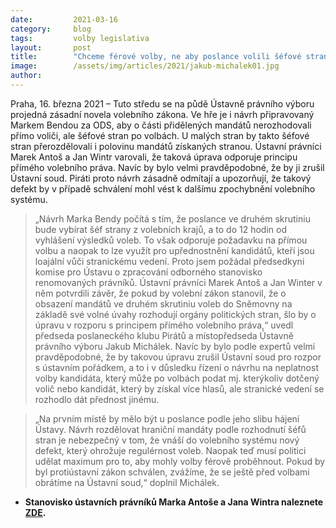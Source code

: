 ```yaml
---
date:         2021-03-16
category:     blog
tags:         volby legislativa 
layout:       post
title:        "Chceme férové volby, ne aby poslance volili šéfové stran. Piráti a ústavní právníci upozorňují na novou hrozbu pro spravedlivé volby"
image:        /assets/img/articles/2021/jakub-michalek01.jpg
author:       
---
```



 

Praha, 16. března 2021 – Tuto středu se na půdě Ústavně právního výboru projedná zásadní novela volebního zákona. Ve hře je i návrh připravovaný Markem Bendou za ODS, aby o části přidělených mandátů nerozhodovali přímo voliči, ale šéfové stran po volbách. U malých stran by takto šéfové stran přerozdělovali i polovinu mandátů získaných stranou. Ústavní právníci Marek Antoš a Jan Wintr varovali, že taková úprava odporuje principu přímého volebního práva. Navíc by bylo velmi pravděpodobné, že by ji zrušil Ústavní soud. Piráti proto návrh zásadně odmítají a upozorňují, že takový defekt by v případě schválení mohl vést k dalšímu zpochybnění volebního systému.

> „Návrh Marka Bendy počítá s tím, že poslance ve druhém skrutiniu bude vybírat šéf strany z volebních krajů, a to do 12 hodin od vyhlášení výsledků voleb. To však odporuje požadavku na přímou volbu a naopak to lze využít pro upřednostnění kandidátů, kteří jsou loajální vůči stranickému vedení. Proto jsem požádal předsedkyni komise pro Ústavu o zpracování odborného stanovisko renomovaných právníků. Ústavní právníci Marek Antoš a Jan Winter v něm potvrdili závěr, že pokud by volební zákon stanovil, že o obsazení mandátů ve druhém skrutiniu voleb do Sněmovny na základě své volné úvahy rozhodují orgány politických stran, šlo by o úpravu v rozporu s principem přímého volebního práva,“ uvedl předseda poslaneckého klubu Pirátů a místopředseda Ústavně právního výboru Jakub Michálek. Navíc by bylo podle expertů velmi pravděpodobné, že by takovou úpravu zrušil Ústavní soud pro rozpor s ústavním pořádkem, a to i v důsledku řízení o návrhu na neplatnost volby kandidáta, který může po volbách podat mj. kterýkoliv dotčený volič nebo kandidát, který by získal více hlasů, ale stranické vedení se rozhodlo dát přednost jinému. 

> „Na prvním místě by mělo být u poslance podle jeho slibu hájení Ústavy. Návrh rozdělovat hraniční mandáty podle rozhodnutí šéfů stran je nebezpečný v tom, že vnáší do volebního systému nový defekt, který ohrožuje regulérnost voleb. Naopak teď musí politici udělat maximum pro to, aby mohly volby férově proběhnout. Pokud by byl protiústavní zákon schválen, zvážíme, že se ještě před volbami obrátíme na Ústavní soud,“ doplnil Michálek.

* **Stanovisko ústavních právníků Marka Antoše a Jana Wintra naleznete [ZDE](pirati.cz/assets/pdf/PSP-Přímost-volebního-práva.pdf).**
